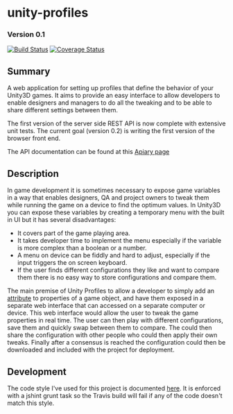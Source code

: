 unity-profiles
==============

### Version 0.1

[![Build Status](https://travis-ci.org/NoxHarmonium/unity-profiles.png?branch=master)](https://travis-ci.org/NoxHarmonium/unity-profiles) [![Coverage Status](https://img.shields.io/coveralls/NoxHarmonium/unity-profiles.svg)](https://coveralls.io/r/NoxHarmonium/unity-profiles?branch=)

## Summary

A web application for setting up profiles that define the behavior of your Unity3D games. It aims to provide an easy interface to allow developers to enable designers and managers to do all the tweaking and to be able to share different settings between them.

The first version of the server side REST API is now complete with extensive unit tests. The current goal (version 0.2) is writing the first version of the browser front end. 

The API documentation can be found at this [Apiary page](http://docs.unityprofiles.apiary.io/)

## Description

In game development it is sometimes necessary to expose game variables in a way that enables designers, QA and project owners to tweak them while running the game on a device to find the optimum values. In Unity3D you can expose these variables by creating a temporary menu with the built in UI but it has several disadvantages:

- It covers part of the game playing area.
- It takes developer time to implement the menu especially if the variable is more complex than a boolean or a number.
- A menu on device can be fiddly and hard to adjust, especially if the input triggers the on screen keyboard.
- If the user finds different configurations they like and want to compare them there is no easy way to store configurations and compare them.

The main premise of Unity Profiles to allow a developer to simply add an [attribute](http://msdn.microsoft.com/en-us/library/z0w1kczw.aspx) to properties of a game object, and have them exposed in a separate web interface that can accessed on a separate computer or device. This web interface would allow the user to tweak the game properties in real time. The user can then play with different configurations, save them and quickly swap between them to compare. The could then share the configuration with other people who could then apply their own tweaks. Finally after a consensus is reached the configuration could then be downloaded and included with the project for deployment.

## Development 

The code style I've used for this project is documented [here](http://nodeguide.com/style.html). It is enforced with a jshint grunt task so the Travis build will fail if any of the code doesn't match this style.





